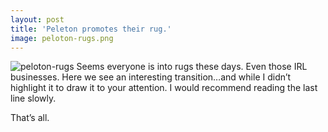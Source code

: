 ```yaml
---
layout: post
title: 'Peleton promotes their rug.'
image: peloton-rugs.png
---
```


![peloton-rugs]({{site.url}}/assets/img/peloton-rugs.png)
Seems everyone is into rugs these days. Even those IRL businesses. Here we see an interesting transition…and while I didn’t highlight it to draw it to your attention. I would recommend reading the last line slowly.

That’s all. 